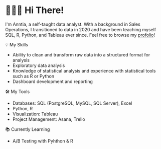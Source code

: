 
# 🙋🏾‍♀️ Hi There!
I'm Anntia, a self-taught data analyst. With a background in Sales Operations, I transitioned to data in 2020 and have been teaching myself SQL, R, Python, and Tableau ever since. Feel free to browse my [profolio](https://github.com/aolivacce/Portfolio-Guide/blob/main/README.md)!

💡 My Skills
- Ability to clean and transform raw data into a structured format for analysis
- Exploratory data analysis
- Knowledge of statistical analysis and experience with statistical tools such as R or Python
- Dashboard development and reporting

 🛠️ My Tools
 
- Databases: SQL (PostgreSQL, MySQL, SQL Server), Excel 
- Python, R
- Visualization: Tableau <br>
- Project Management: Asana, Trello

📚 Currently Learning 
- A/B Testing with Pyhthon & R
